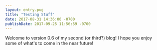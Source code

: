 ```yaml
---
layout: entry.pug
title: "Testing Stuff"
date: 2017-08-31 14:36:00 -0700
publishDate: 2017-09-25 11:56:59 -0700
---
```


Welcome to version 0.6 of my second (or third?) blog! I hope you enjoy some of what's to come in the near future!
